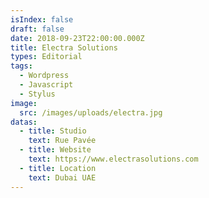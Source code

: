 ```yaml
---
isIndex: false
draft: false
date: 2018-09-23T22:00:00.000Z
title: Electra Solutions
types: Editorial
tags:
  - Wordpress
  - Javascript
  - Stylus
image:
  src: /images/uploads/electra.jpg
datas:
  - title: Studio
    text: Rue Pavée
  - title: Website
    text: https://www.electrasolutions.com
  - title: Location
    text: Dubai UAE
---
```


